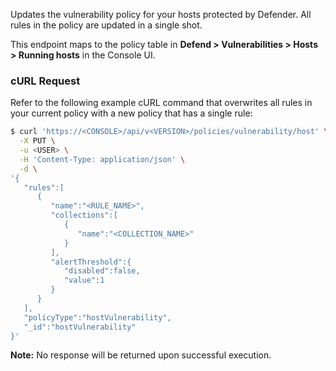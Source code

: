 Updates the vulnerability policy for your hosts protected by Defender.
All rules in the policy are updated in a single shot.

This endpoint maps to the policy table in **Defend > Vulnerabilities > Hosts > Running hosts** in the Console UI.


### cURL Request

Refer to the following example cURL command that overwrites all rules in your current policy with a new policy that has a single rule:

```bash
$ curl 'https://<CONSOLE>/api/v<VERSION>/policies/vulnerability/host' \
  -X PUT \
  -u <USER> \
  -H 'Content-Type: application/json' \
  -d \
'{
   "rules":[
      {
         "name":"<RULE_NAME>",
         "collections":[
            {
               "name":"<COLLECTION_NAME>"
            }
         ],
         "alertThreshold":{
            "disabled":false,
            "value":1
         }
      }
   ],
   "policyType":"hostVulnerability",
   "_id":"hostVulnerability"
}'
```

**Note:** No response will be returned upon successful execution.

